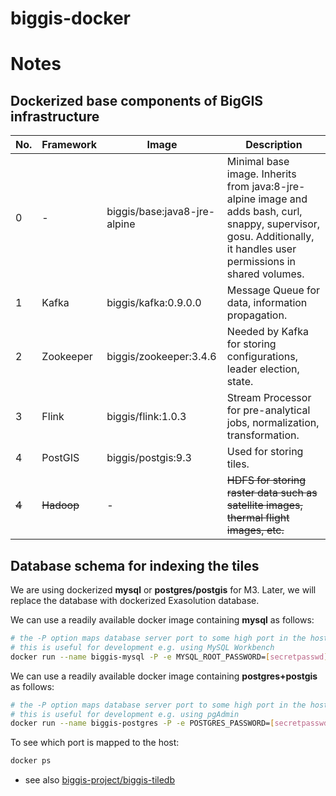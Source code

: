 # biggis-docker

<!-- [![Build Status](https://travis-ci.org/biggis-project/biggis-infrastructure.svg?branch=master)][Travis]
[![](https://img.shields.io/docker/stars/biggis/biggis-infrastructure.svg)][Dockerhub]
[![](https://img.shields.io/docker/pulls/biggis/biggis-infrastructure.svg)][Dockerhub]
[![](https://badge.imagelayers.io/biggis/biggis-infrastructure:latest.svg)][ImageLayers]

[Dockerhub]: https://hub.docker.com/r/biggis/biggis-infrastructure/
[Travis]: https://travis-ci.org/biggis-project/biggis-infrastructure
[ImageLayers]: https://imagelayers.io/?images=biggis/biggis-infrastructure:latest -->

# Notes

## Dockerized base components of BigGIS infrastructure
| No.   | Framework  | Image                        | Description                                                                                                                                                           |
|-------|------------|------------------------------|-----------------------------------------------------------------------------------------------------------------------------------------------------------------------|
| 0     | -          | biggis/base:java8-jre-alpine | Minimal base image. Inherits from java:8-jre-alpine image and adds bash, curl, snappy, supervisor, gosu. Additionally, it handles user permissions in shared volumes. |
| 1     | Kafka      | biggis/kafka:0.9.0.0         | Message Queue for data, information propagation.                                                                                                                      |
| 2     | Zookeeper  | biggis/zookeeper:3.4.6       | Needed by Kafka for storing configurations, leader election, state.                                                                                                   |
| 3     | Flink      | biggis/flink:1.0.3           | Stream Processor for pre-analytical jobs, normalization, transformation.                                                                                              |
| 4     | PostGIS    | biggis/postgis:9.3           | Used for storing tiles.                                                                                                                                               |
| ~~4~~ | ~~Hadoop~~ | -                            | ~~HDFS for storing raster data such as satellite images, thermal flight images, etc.~~                                                                                |

## Database schema for indexing the tiles
We are using dockerized **mysql** or **postgres/postgis** for M3.
Later, we will replace the database with dockerized Exasolution database.

We can use a readily available docker image containing **mysql** as follows:
``` sh
# the -P option maps database server port to some high port in the host
# this is useful for development e.g. using MySQL Workbench
docker run --name biggis-mysql -P -e MYSQL_ROOT_PASSWORD=[secretpasswd] -d mysql:5.7.13
```

We can use a readily available docker image containing **postgres+postgis** as follows:
``` sh
# the -P option maps database server port to some high port in the host
# this is useful for development e.g. using pgAdmin
docker run --name biggis-postgres -P -e POSTGRES_PASSWORD=[secretpasswd] -d mdillon/postgis
```

To see which port is mapped to the host:
``` sh
docker ps
```

- see also [biggis-project/biggis-tiledb](https://github.com/biggis-project/biggis-tiledb/)

<!-- ## Tagging scheme
- Tagging scheme makes use of immutable infrastructure pattern:
  - `<travis-build-#> - <github-branch> - <committer> . <first-8-chars-github-commit-hash>`

## Building docker images

When building docker images for a service it's usually quite common to start out from a base image like ubuntu (~188MB) or centos (~172MB).

However these base images are considered to be 'fat' as they contain various things your application/service might not need but increases your image size significantly.

So like in development when stripping down your code in order to be more efficient, start off from a minimal base image (e.g. Busybox ~2MB, Alpine ~5MB, Debian ~125MB) in order to make the deployment of your application/service more efficient.

see:
- https://www.brianchristner.io/docker-image-base-os-size-comparison/
- http://www.iron.io/microcontainers-tiny-portable-containers/
- https://github.com/iron-io/dockers

Additionally, there are some other important things one has to consider when building a docker image as pointed out below:

see:
- http://phusion.github.io/baseimage-docker/

So the ```phusion/baseimage:<VERSION>``` is a perfect example of a good docker base image. -->
